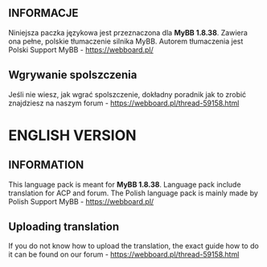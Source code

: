 ## INFORMACJE
Niniejsza paczka językowa jest przeznaczona dla **MyBB 1.8.38**. Zawiera ona pełne, polskie tłumaczenie silnika MyBB. Autorem tłumaczenia jest Polski Support MyBB - https://webboard.pl/
## Wgrywanie spolszczenia
Jeśli nie wiesz, jak wgrać spolszczenie, dokładny poradnik jak to zrobić znajdziesz na naszym forum - https://webboard.pl/thread-59158.html
 # ENGLISH VERSION
## INFORMATION
This language pack is meant for **MyBB 1.8.38**. Language pack include translation for ACP and forum. The Polish language pack is mainly made by Polish Support MyBB - https://webboard.pl/
 ## Uploading translation
If you do not know how to upload the translation, the exact guide how to do it can be found on our forum - https://webboard.pl/thread-59158.html
